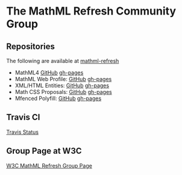 # The MathML Refresh Community Group

## Repositories

The following are available at 
[mathml-refresh](https://github.com/mathml-refresh)

 * MathML4 [GitHub](https://github.com/mathml-refresh/mathml) [gh-pages](mathml)
 * MathML Web Profile: [GitHub](https://github.com/mathml-refresh/mathml-web-profile) [gh-pages](mathml-web-profile)
 * XML/HTML Entities: [GitHub](https://github.com/mathml-refresh/xml-entities) [gh-pages](xml-entities)
 * Math CSS Proposals: [GitHub](https://github.com/mathml-refresh/mathml-css-proposals) [gh-pages](mathml-css-proposals)
 * Mfenced Polyfill: [GitHub](https://github.com/mathml-refresh/mfenced-polyfill) [gh-pages](mfenced-polyfill)

## Travis CI

[Travis Status](https://travis-ci.org/mathml-refresh)


## Group Page at W3C

[W3C MathML Refresh Group Page](https://www.w3.org/community/mathml4/)
